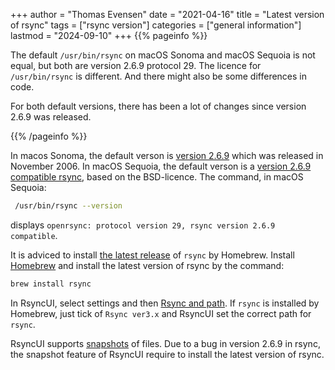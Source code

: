 +++
author = "Thomas Evensen"
date = "2021-04-16"
title =  "Latest version of rsync"
tags = ["rsync version"]
categories = ["general information"]
lastmod = "2024-09-10"
+++
{{% pageinfo %}}

The default `/usr/bin/rsync` on macOS Sonoma and macOS Sequoia is not equal, but both are version 2.6.9 protocol 29. The licence for `/usr/bin/rsync` is different. And there might also be some differences in code. 

For both default versions, there has been a lot of changes since version 2.6.9 was released.

{{% /pageinfo %}}

In macos Sonoma, the default verson is [version 2.6.9](https://download.samba.org/pub/rsync/NEWS#2.6.9) which was released in November 2006. In macOS Sequoia, the default verson is a [version 2.6.9 compatible rsync](https://github.com/kristapsdz/openrsync), based on the BSD-licence. The command, in macOS Sequoia:

```bash
 /usr/bin/rsync --version
 ```

 displays `openrsync: protocol version 29, rsync version 2.6.9 compatible`.

It is adviced to install [the latest release](https://download.samba.org/pub/rsync/NEWS) of `rsync` by Homebrew.  Install [Homebrew](https://brew.sh/) and install the latest version of rsync by the command:

```bash
brew install rsync
```

In RsyncUI, select settings and then [Rsync and path](/docs/rsyncandpath/). If `rsync` is installed by Homebrew, just tick of `Rsync ver3.x` and RsyncUI set the correct path for `rsync`. 

RsyncUI supports [snapshots](/docs/snapshots/) of files. Due to a bug in version 2.6.9 in rsync, the snapshot feature of RsyncUI require to install the latest version of rsync.
